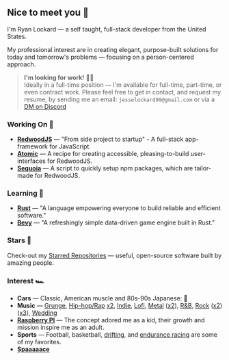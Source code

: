 ## Nice to meet you 🤝

I'm Ryan Lockard — a self taught, full-stack developer from the United States.

My professional interest are in creating elegant, purpose-built solutions for today and tomorrow's problems — focusing on a person-centered approach.

> **I'm looking for work!** 👷‍♂️<br/>
> Ideally in a full-time position — I'm available for full-time, part-time, or even contract work.
> Please feel free to get in contact, and request my  resume, by sending me an email: `jesselockard99@gmail.com` or via a [DM on Discord](https://discord.com/users/589297626319552517)

### Working On 🔭

<!-- - [**LockTech Software**](http://locktech.software) — _The Lockard Technology Co. - Software Division_ -->
<!-- - **Palletized** — Project management application for commercial and industrial material distributors. -->
- [**RedwoodJS**](https://github.com/redwoodjs/redwood) — "From side project to startup" - A full-stack app-framework for JavaScript.
- [**Atomic**](https://github.com/realStandal/redwoodjs-tips-n-workflows/blob/main/atomic.md#atomic) — A recipe for creating accessible, pleasing-to-build user-interfaces for RedwoodJS.
- [**Sequoia**](https://github.com/locktech/sequoia) — A script to quickly setup npm packages, which are tailor-made for RedwoodJS.

### Learning 📘

- [**Rust**](https://www.rust-lang.org/) — "A language empowering everyone to build reliable and efficient software."
- [**Bevy**](https://bevyengine.org/) — "A refreshingly simple data-driven game engine built in Rust."

### Stars 🌟

Check-out my [Starred Repositories](https://github.com/realStandal?tab=stars) — useful, open-source software built by amazing people.

### Interest 🏎️

- **Cars** — Classic, American muscle and 80s-90s Japanese: 🏁
- **Music** — [Grunge](https://www.youtube.com/watch?v=n6P0SitRwy8), [Hip-hop/Rap](https://www.youtube.com/watch?v=HkwCtYVv3QQ) [x2](https://www.youtube.com/watch?v=Dz5VzLz67WA), [Indie](https://www.youtube.com/watch?v=MKEoCHKX7-o), [Lofi](https://www.youtube.com/watch?v=MtT5_PgLJlY&t=5555s), [Metal](https://www.youtube.com/watch?v=5abamRO41fE) ([x2](https://www.youtube.com/watch?v=vfpgpf6QVnI)), [R&B](https://www.youtube.com/watch?v=LsgNG-L6aw4), [Rock](https://www.youtube.com/watch?v=LLjFoIOyCfw) ([x2](https://www.youtube.com/watch?v=Lr58WHo2ndM)) ([x3](https://www.youtube.com/watch?v=YQprqMdUdPU)), [Wedding](https://www.youtube.com/watch?v=tT86AoSGEL8)
- [**Raspberry PI**](https://www.raspberrypi.org/) — The concept adored me as a kid, their growth and mission inspire me as an adult.
- **Sports** — Football, basketball, [drifting](https://en.wikipedia.org/wiki/Drifting_(motorsport)), and [endurance racing](https://en.wikipedia.org/wiki/Endurance_racing_(motorsport)) are some of my favorites.
- [**Spaaaaace**](https://www.youtube.com/watch?v=myEOJaNMQZo)

